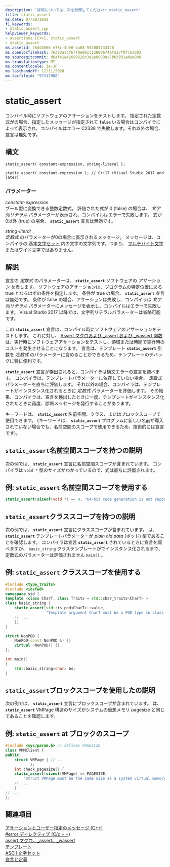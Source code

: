 ```yaml
---
description: '詳細については、次を参照してください: static_assert'
title: static_assert
ms.date: 07/29/2019
f1_keywords:
- static_assert_cpp
helpviewer_keywords:
- assertions [C++], static_assert
- static_assert
ms.assetid: 28dd3668-e78c-4de8-ba68-552084743426
ms.openlocfilehash: 76383aacf67f0e8bcc12880674afa17f9fce3603
ms.sourcegitcommit: d6af41e42699628c3e2e6063ec7b03931a49a098
ms.translationtype: MT
ms.contentlocale: ja-JP
ms.lasthandoff: 12/11/2020
ms.locfileid: "97317988"
---
```

# <a name="static_assert"></a>static_assert

コンパイル時にソフトウェアのアサーションをテストします。 指定された定数式がの場合、指定したメッセージが指定されて **`false`** いる場合はコンパイラによって表示され、コンパイルはエラー C2338 で失敗します。それ以外の場合、宣言は無効です。

## <a name="syntax"></a>構文

```
static_assert( constant-expression, string-literal );

static_assert( constant-expression ); // C++17 (Visual Studio 2017 and later)
```

### <a name="parameters"></a>パラメーター

*constant-expression*\
ブール型に変換できる整数定数式。 評価された式が 0 (false) の場合は、 *文字列リテラル* パラメーターが表示され、コンパイルはエラーで失敗します。 式が0以外 (true) の場合、 **`static_assert`** 宣言は無効です。

*string-literal*\
*定数式* のパラメーターが0の場合に表示されるメッセージ。 メッセージは、コンパイラの [基本文字セット](../c-language/ascii-character-set.md) 内の文字の文字列です。つまり、 [マルチバイト文字またはワイド文字](../c-language/multibyte-and-wide-characters.md)ではありません。

## <a name="remarks"></a>解説

宣言の *定数式* のパラメーターは、 **`static_assert`** ソフトウェアの *アサーション* を表します。 ソフトウェアのアサーションは、プログラムの特定位置にある true となるはずの条件を指定します。 条件が true の場合、 **`static_assert`** 宣言は無効です。 条件が false の場合、アサーションは失敗し、コンパイラは *文字列リテラル* パラメーターにメッセージを表示し、コンパイルはエラーで失敗します。 Visual Studio 2017 以降では、文字列リテラルパラメーターは省略可能です。

この **`static_assert`** 宣言は、コンパイル時にソフトウェアのアサーションをテストします。 これに対し、 [Assert マクロおよび _assert および _wassert 関数](../c-runtime-library/reference/assert-macro-assert-wassert.md) は、実行時にソフトウェアアサーションをテストし、領域または時間で実行時のコストを発生させることになります。 宣言は、テンプレート **`static_assert`** 引数を *定数式* のパラメーターに含めることができるため、テンプレートのデバッグに特に便利です。

**`static_assert`** 宣言が検出されると、コンパイラは構文エラーの宣言を調べます。 コンパイラは、テンプレートパラメーターに依存していない場合、 *定数式* パラメーターを直ちに評価します。 それ以外の場合、コンパイラは、テンプレートがインスタンス化されるときに *定数式* パラメーターを評価します。 その結果、コンパイラは、宣言を検出したときに一度、テンプレートがインスタンス化されたときに再度、診断メッセージを発行することがあります。

キーワードは、 **`static_assert`** 名前空間、クラス、またはブロックスコープで使用できます。 (キーワードは、 **`static_assert`** プログラムに新しい名前が導入されていない場合でも、名前空間のスコープで使用できるため、技術的には宣言です)。

## <a name="description-of-static_assert-with-namespace-scope"></a>`static_assert`名前空間スコープを持つの説明

次の例では、 **`static_assert`** 宣言に名前空間スコープが含まれています。 コンパイラは `void *` 型のサイズがわかっているので、式は直ちに評価されます。

## <a name="example-static_assert-with-namespace-scope"></a>例: `static_assert` 名前空間スコープを使用する

```cpp
static_assert(sizeof(void *) == 4, "64-bit code generation is not supported.");
```

## <a name="description-of-static_assert-with-class-scope"></a>`static_assert`クラススコープを持つの説明

次の例では、 **`static_assert`** 宣言にクラススコープが含まれています。 は、 **`static_assert`** テンプレートパラメーターが *plain old data* (ポッド) 型であることを確認します。 コンパイラは宣言 **`static_assert`** されているときに宣言を調べますが、  `basic_string` クラステンプレートがでインスタンス化されるまで、定数式のパラメーターは評価されません `main()` 。

## <a name="example-static_assert-with-class-scope"></a>例: `static_assert` クラススコープを使用する

```cpp
#include <type_traits>
#include <iosfwd>
namespace std {
template <class CharT, class Traits = std::char_traits<CharT> >
class basic_string {
    static_assert(std::is_pod<CharT>::value,
                  "Template argument CharT must be a POD type in class template basic_string");
    // ...
    };
}

struct NonPOD {
    NonPOD(const NonPOD &) {}
    virtual ~NonPOD() {}
};

int main()
{
    std::basic_string<char> bs;
}
```

## <a name="description-of-static_assert-with-block-scope"></a>`static_assert`ブロックスコープを使用したの説明

次の例では、 **`static_assert`** 宣言にブロックスコープが含まれています。 は、 **`static_assert`** VMPage 構造のサイズがシステムの仮想メモリ pagesize と同じであることを確認します。

## <a name="example-static_assert-at-block-scope"></a>例: `static_assert` at ブロックのスコープ

```cpp
#include <sys/param.h> // defines PAGESIZE
class VMMClient {
public:
    struct VMPage { // ...
           };
    int check_pagesize() {
    static_assert(sizeof(VMPage) == PAGESIZE,
        "Struct VMPage must be the same size as a system virtual memory page.");
    // ...
    }
// ...
};
```

## <a name="see-also"></a>関連項目

[アサーションとユーザー指定のメッセージ (C++)](../cpp/assertion-and-user-supplied-messages-cpp.md)<br/>
[#error ディレクティブ (C/c + +)](../preprocessor/hash-error-directive-c-cpp.md)<br/>
[assert マクロ、_assert、_wassert](../c-runtime-library/reference/assert-macro-assert-wassert.md)<br/>
[テンプレート](../cpp/templates-cpp.md)<br/>
[ASCII 文字セット](../c-language/ascii-character-set.md)<br/>
[宣言と定義](declarations-and-definitions-cpp.md)
